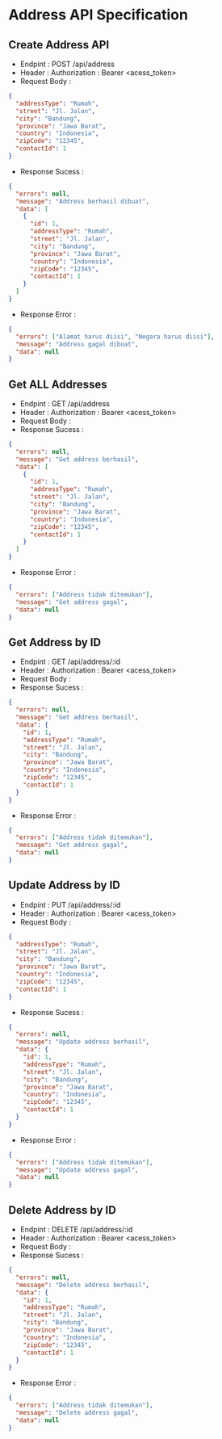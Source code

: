 # Address API Specification

## Create Address API

- Endpint : POST /api/address
- Header : Authorization : Bearer <acess_token>
- Request Body :

```json
{
  "addressType": "Rumah",
  "street": "Jl. Jalan",
  "city": "Bandung",
  "province": "Jawa Barat",
  "country": "Indonesia",
  "zipCode": "12345",
  "contactId": 1
}
```

- Response Sucess :

```json
{
  "errors": null,
  "message": "Address berhasil dibuat",
  "data": [
    {
      "id": 1,
      "addressType": "Rumah",
      "street": "Jl. Jalan",
      "city": "Bandung",
      "province": "Jawa Barat",
      "country": "Indonesia",
      "zipCode": "12345",
      "contactId": 1
    }
  ]
}
```

- Response Error :

```json
{
  "errors": ["Alamat harus diisi", "Negara harus diisi"],
  "message": "Address gagal dibuat",
  "data": null
}
```

## Get ALL Addresses

- Endpint : GET /api/address
- Header : Authorization : Bearer <acess_token>
- Request Body :
- Response Sucess :

```json
{
  "errors": null,
  "message": "Get address berhasil",
  "data": [
    {
      "id": 1,
      "addressType": "Rumah",
      "street": "Jl. Jalan",
      "city": "Bandung",
      "province": "Jawa Barat",
      "country": "Indonesia",
      "zipCode": "12345",
      "contactId": 1
    }
  ]
}
```

- Response Error :

```json
{
  "errors": ["Address tidak ditemukan"],
  "message": "Get address gagal",
  "data": null
}
```

## Get Address by ID

- Endpint : GET /api/address/:id
- Header : Authorization : Bearer <acess_token>
- Request Body :
- Response Sucess :

```json
{
  "errors": null,
  "message": "Get address berhasil",
  "data": {
    "id": 1,
    "addressType": "Rumah",
    "street": "Jl. Jalan",
    "city": "Bandung",
    "province": "Jawa Barat",
    "country": "Indonesia",
    "zipCode": "12345",
    "contactId": 1
  }
}
```

- Response Error :

```json
{
  "errors": ["Address tidak ditemukan"],
  "message": "Get address gagal",
  "data": null
}
```

## Update Address by ID

- Endpint : PUT /api/address/:id
- Header : Authorization : Bearer <acess_token>
- Request Body :

```json
{
  "addressType": "Rumah",
  "street": "Jl. Jalan",
  "city": "Bandung",
  "province": "Jawa Barat",
  "country": "Indonesia",
  "zipCode": "12345",
  "contactId": 1
}
```

- Response Sucess :

```json
{
  "errors": null,
  "message": "Update address berhasil",
  "data": {
    "id": 1,
    "addressType": "Rumah",
    "street": "Jl. Jalan",
    "city": "Bandung",
    "province": "Jawa Barat",
    "country": "Indonesia",
    "zipCode": "12345",
    "contactId": 1
  }
}
```

- Response Error :

```json
{
  "errors": ["Address tidak ditemukan"],
  "message": "Update address gagal",
  "data": null
}
```

## Delete Address by ID

- Endpint : DELETE /api/address/:id
- Header : Authorization : Bearer <acess_token>
- Request Body :
- Response Sucess :

```json
{
  "errors": null,
  "message": "Delete address berhasil",
  "data": {
    "id": 1,
    "addressType": "Rumah",
    "street": "Jl. Jalan",
    "city": "Bandung",
    "province": "Jawa Barat",
    "country": "Indonesia",
    "zipCode": "12345",
    "contactId": 1
  }
}
```

- Response Error :

```json
{
  "errors": ["Address tidak ditemukan"],
  "message": "Delete address gagal",
  "data": null
}
```
